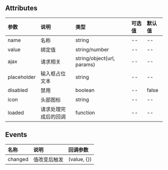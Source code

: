 
## Attributes

| 参数 | 说明 | 类型 | 可选值 | 默认值 |
| :- | :- | :- | :- | :- |
| name | 名称 | string | -- | -- |
| value | 绑定值 | string/number | -- | -- |
| ajax | 请求相关 | string/object{url, params} | -- | -- |
| placeholder | 输入框占位文本 | string | -- | -- |
| disabled | 禁用 | boolean | -- | false |
| icon | 头部图标 | string | -- | -- |
| loaded | 请求处理完成后的回调 | function | -- | -- |

## Events

| 名称 | 说明 | 回调参数 |
| :- | :- | :- |
| changed | 值改变后触发 | (value, {}) |

